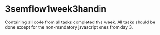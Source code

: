 # 3semflow1week3handin
Containing all code from all tasks completed this week.
All tasks should be done except for the non-mandatory javascript ones from day 3.
